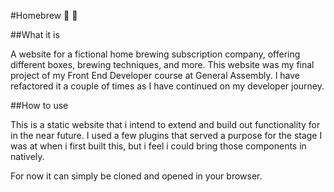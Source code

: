 #Homebrew 🍺 🍺

##What it is

A website for a fictional home brewing subscription company, offering different boxes, brewing techniques, and more. This website was my final project of my Front End Developer course at General Assembly. I have refactored it a couple of times as I have continued on my developer journey.

##How to use

This is a static website that i intend to extend and build out functionality for in the near future. I used a few plugins that served a purpose for the stage I was at when i first built this, but i feel i could bring those components in natively.

For now it can simply be cloned and opened in your browser.
